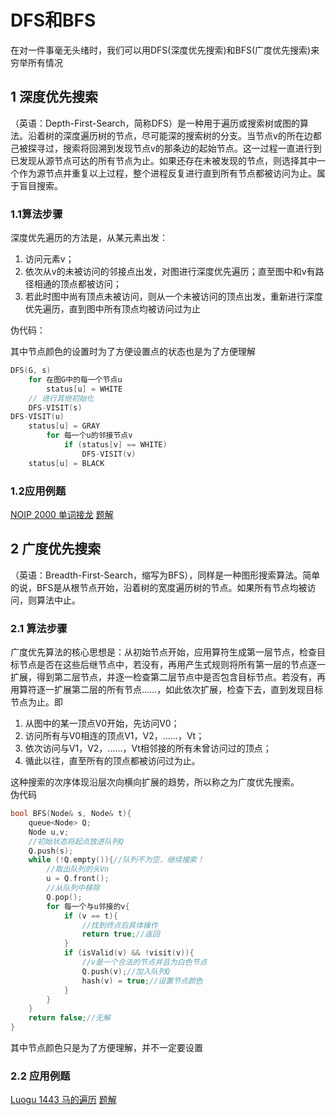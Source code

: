 # DFS和BFS

在对一件事毫无头绪时，我们可以用DFS\(深度优先搜索\)和BFS\(广度优先搜索\)来穷举所有情况

## 1 深度优先搜索

（英语：Depth-First-Search，简称DFS）是一种用于遍历或搜索树或图的算法。沿着树的深度遍历树的节点，尽可能深的搜索树的分支。当节点v的所在边都己被探寻过，搜索将回溯到发现节点v的那条边的起始节点。这一过程一直进行到已发现从源节点可达的所有节点为止。如果还存在未被发现的节点，则选择其中一个作为源节点并重复以上过程，整个进程反复进行直到所有节点都被访问为止。属于盲目搜索。

### 1.1算法步骤

深度优先遍历的方法是，从某元素出发：  
1. 访问元素v；  
2. 依次从v的未被访问的邻接点出发，对图进行深度优先遍历；直至图中和v有路径相通的顶点都被访问；  
3. 若此时图中尚有顶点未被访问，则从一个未被访问的顶点出发，重新进行深度优先遍历，直到图中所有顶点均被访问过为止

伪代码：

其中节点颜色的设置时为了方便设置点的状态也是为了方便理解

```cpp
DFS(G, s)
    for 在图G中的每一个节点u
        status[u] = WHITE
    // 进行其他初始化
    DFS-VISIT(s) 
DFS-VISIT(u)
    status[u] = GRAY
        for 每一个u的邻接节点v
            if (status[v] == WHITE)
                DFS-VISIT(v)
    status[u] = BLACK
```

### 1.2应用例题

[NOIP 2000 单词接龙](http://codevs.cn/problem/1018/) [题解](/CodeVS/p1018.md)

## 2 广度优先搜索

（英语：Breadth-First-Search，缩写为BFS），同样是一种图形搜索算法。简单的说，BFS是从根节点开始，沿着树的宽度遍历树的节点。如果所有节点均被访问，则算法中止。

### 2.1 算法步骤

广度优先算法的核心思想是：从初始节点开始，应用算符生成第一层节点，检查目标节点是否在这些后继节点中，若没有，再用产生式规则将所有第一层的节点逐一扩展，得到第二层节点，并逐一检查第二层节点中是否包含目标节点。若没有，再用算符逐一扩展第二层的所有节点……，如此依次扩展，检查下去，直到发现目标节点为止。即

1. 从图中的某一顶点V0开始，先访问V0；
2. 访问所有与V0相连的顶点V1，V2，......，Vt；
3. 依次访问与V1，V2，......，Vt相邻接的所有未曾访问过的顶点；
4. 循此以往，直至所有的顶点都被访问过为止。

这种搜索的次序体现沿层次向横向扩展的趋势，所以称之为广度优先搜索。  
伪代码

```cpp
bool BFS(Node& s, Node& t){
    queue<Node> Q;
    Node u,v;
    //初始状态将起点放进队列Q
    Q.push(s);
    while (!Q.empty()){//队列不为空，继续搜索！
        //取出队列的头Vn
        u = Q.front();
        //从队列中移除
        Q.pop();
        for 每一个与u邻接的v{
            if (v == t){
                //找到终点后具体操作
                return true;//返回
            }
            if (isValid(v) && !visit(v)){
                //v是一个合法的节点并且为白色节点
                Q.push(v);//加入队列Q
                hash(v) = true;//设置节点颜色
            }
        }
    }
    return false;//无解
}
```

其中节点颜色只是为了方便理解，并不一定要设置

### 2.2 应用例题

[Luogu 1443 马的遍历](https://www.luogu.org/problem/show?pid=1443) [题解](/Luogu/p1443.md)

